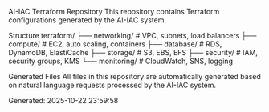AI-IAC Terraform Repository
This repository contains Terraform configurations generated by the AI-IAC system.

Structure
terraform/
├── networking/     # VPC, subnets, load balancers
├── compute/        # EC2, auto scaling, containers
├── database/       # RDS, DynamoDB, ElastiCache
├── storage/        # S3, EBS, EFS
├── security/       # IAM, security groups, KMS
└── monitoring/     # CloudWatch, SNS, logging

Generated Files
All files in this repository are automatically generated based on natural language requests processed by the AI-IAC system.

Generated: 2025-10-22 23:59:58
